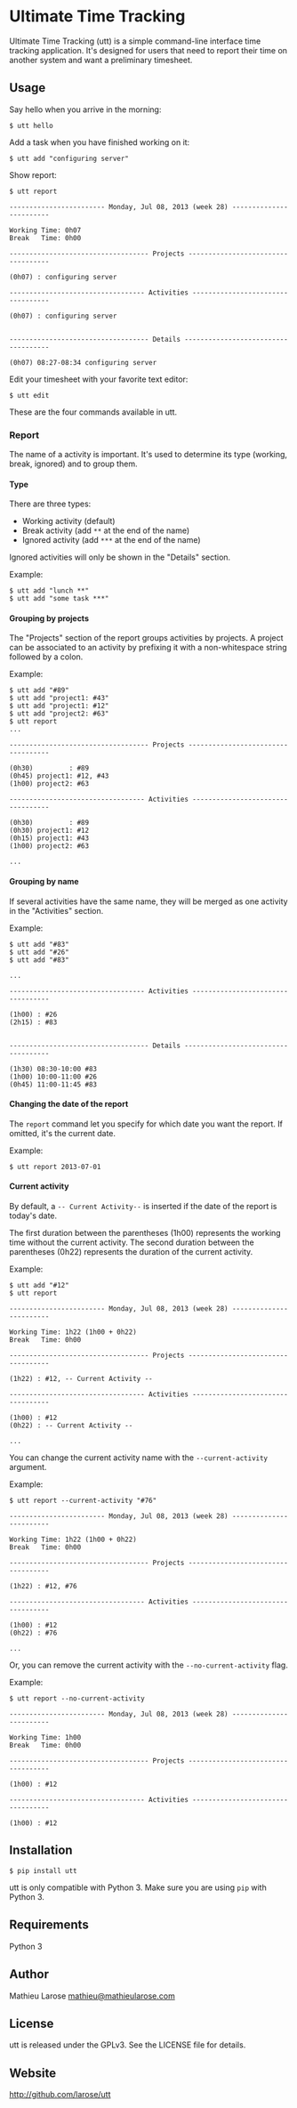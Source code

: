 Ultimate Time Tracking
======================

Ultimate Time Tracking (utt) is a simple command-line interface time
tracking application. It's designed for users that need to report
their time on another system and want a preliminary timesheet.


## Usage

Say hello when you arrive in the morning:

`$ utt hello`

Add a task when you have finished working on it:

`$ utt add "configuring server"`

Show report:

```
$ utt report

------------------------ Monday, Jul 08, 2013 (week 28) ------------------------

Working Time: 0h07
Break   Time: 0h00

----------------------------------- Projects -----------------------------------

(0h07) : configuring server

---------------------------------- Activities ----------------------------------

(0h07) : configuring server


----------------------------------- Details ------------------------------------

(0h07) 08:27-08:34 configuring server
```

Edit your timesheet with your favorite text editor:


`$ utt edit`

These are the four commands available in utt.

### Report

The name of a activity is important. It's used to determine its type
(working, break, ignored) and to group them.

#### Type

There are three types:

* Working activity (default)
* Break activity (add `**` at the end of the name)
* Ignored activity (add `***` at the end of the name)

Ignored activities will only be shown in the "Details" section.

Example:

```
$ utt add "lunch **"
$ utt add "some task ***"
```

#### Grouping by projects

The "Projects" section of the report groups activities by projects. A
project can be associated to an activity by prefixing it with a
non-whitespace string followed by a colon.

Example:

```
$ utt add "#89"
$ utt add "project1: #43"
$ utt add "project1: #12"
$ utt add "project2: #63"
$ utt report
...

----------------------------------- Projects -----------------------------------

(0h30)         : #89
(0h45) project1: #12, #43
(1h00) project2: #63

---------------------------------- Activities ----------------------------------

(0h30)         : #89
(0h30) project1: #12
(0h15) project1: #43
(1h00) project2: #63

...
```

#### Grouping by name

If several activities have the same name, they will be merged as one
activity in the "Activities" section.

Example:

```
$ utt add "#83"
$ utt add "#26"
$ utt add "#83"

...

---------------------------------- Activities ----------------------------------

(1h00) : #26
(2h15) : #83


----------------------------------- Details ------------------------------------

(1h30) 08:30-10:00 #83
(1h00) 10:00-11:00 #26
(0h45) 11:00-11:45 #83
```

#### Changing the date of the report

The `report` command let you specify for which date you want the
report. If omitted, it's the current date.

Example:

```
$ utt report 2013-07-01
```

#### Current activity

By default, a `-- Current Activity--` is inserted if the date of the
report is today's date.

The first duration between the parentheses (1h00) represents the
working time without the current activity. The second duration between
the parentheses (0h22) represents the duration of the current
activity.

Example:

```
$ utt add "#12"
$ utt report

------------------------ Monday, Jul 08, 2013 (week 28) ------------------------

Working Time: 1h22 (1h00 + 0h22)
Break   Time: 0h00

----------------------------------- Projects -----------------------------------

(1h22) : #12, -- Current Activity --

---------------------------------- Activities ----------------------------------

(1h00) : #12
(0h22) : -- Current Activity --

...
```

You can change the current activity name with the `--current-activity`
argument.

Example:

```
$ utt report --current-activity "#76"

------------------------ Monday, Jul 08, 2013 (week 28) ------------------------

Working Time: 1h22 (1h00 + 0h22)
Break   Time: 0h00

----------------------------------- Projects -----------------------------------

(1h22) : #12, #76

---------------------------------- Activities ----------------------------------

(1h00) : #12
(0h22) : #76

...
```

Or, you can remove the current activity with the
`--no-current-activity` flag.

Example:

```
$ utt report --no-current-activity

------------------------ Monday, Jul 08, 2013 (week 28) ------------------------

Working Time: 1h00
Break   Time: 0h00

----------------------------------- Projects -----------------------------------

(1h00) : #12

---------------------------------- Activities ----------------------------------

(1h00) : #12
```

## Installation

`$ pip install utt`

utt is only compatible with Python 3. Make sure you are using `pip`
with Python 3.


## Requirements

Python 3


## Author

Mathieu Larose <mathieu@mathieularose.com>


## License

utt is released under the GPLv3. See the LICENSE file for details.


## Website

http://github.com/larose/utt
